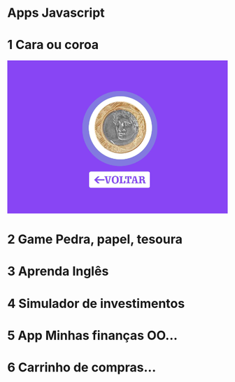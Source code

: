 # Apps Javascript
# 1 Cara ou coroa
![](https://github.com/joselinosantosti/javascript-apps/blob/main/cara-ou-coroa/caracoroa.png)
# 2 Game Pedra, papel, tesoura
# 3 Aprenda Inglês
# 4 Simulador de investimentos
# 5 App Minhas finanças OO...
# 6 Carrinho de compras...
